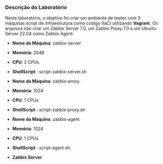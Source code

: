 
### Descrição do Laboratório

Neste laboratório, o objetivo foi criar um ambiente de testes com 3 máquinas script de infraestrutura como código (IaC) utilizando **Vagrant**.
Os arquivos irão criar um Zabbix Server 7.0, um Zabbix Proxy 7.0 e um Ubuntu Server 22.04 como Zabbix Agent:

- **Nome da Máquina**: zabbix-server
- **Memória**: 2048
- **CPU**: 2 CPUs
- **ShellScript** : script-zabbix-server.sh

- **Nome da Máquina**: zabbix-proxy
- **Memória**: 1024
- **CPU**: 1 CPUs
- **ShellScript** : script-zabbix-proxy.sh

- **Nome da Máquina**: zabbix-agent
- **Memória**: 1024
- **CPU**: 1 CPUs
- **ShellScript** : script-agent.sh
- **Zabbix Server**


